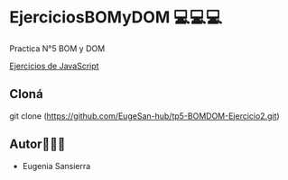  # EjerciciosBOMyDOM 💻💻💻

Practica N°5 BOM y DOM 

[Ejercicios de JavaScript](https://docs.google.com/document/d/1kA4muGGnCnD0am3vBB4h7VYamCSH1eB_znUmMKPC2w8/edit)

## Cloná 

git clone (https://github.com/EugeSan-hub/tp5-BOMDOM-Ejercicio2.git)
## Autor👩🏽‍💻
- Eugenia Sansierra